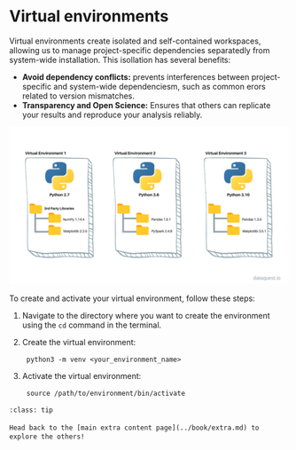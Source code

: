 # Virtual environments
Virtual environments create isolated and self-contained workspaces, allowing us to manage project-specific dependencies separatedly from system-wide installation. This isollation has several benefits:
- **Avoid dependency conflicts:** prevents interferences between project-specific and system-wide dependenciesm, such as common erors related to version mismatches.
- **Transparency and Open Science:** Ensures that others can replicate your results and reproduce your analysis reliably.

![environments](../static/environment.jpg)

To create and activate your virtual environment, follow these steps:
1. Navigate to the directory where you want to create the environment using the `cd` command in the terminal.
2. Create the virtual environment:

        python3 -m venv <your_environment_name>

3. Activate the virtual environment:

        source /path/to/environment/bin/activate




```{admonition} Want to check more extra content?
:class: tip

Head back to the [main extra content page](../book/extra.md) to explore the others!

``` 


<!--
### Python Environment

MEG QC has compatiblity issues with older Python versions (prior to 3.9), therefore it's necessary to upgrade your Python version. Environments allows one to work with specific versions of Python itself without affecting other projects within the same network or the OS itself.


**[pyenv](https://github.com/pyenv/pyenv)** is a simple python version management. It let's you easily swtich between multiple versions of Python. In their github you can find the instruction to install pyenv, create your own environment with your desired Python version and activate it. 
-->
